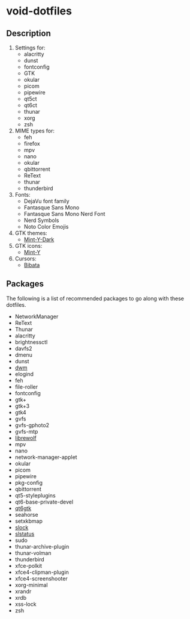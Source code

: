 # void-dotfiles

## Description

1. Settings for:
    - alacritty
    - dunst
    - fontconfig
    - GTK
    - okular
    - picom
    - pipewire
    - qt5ct
    - qt6ct
    - thunar
    - xorg
    - zsh
2. MIME types for:
    - feh
    - firefox
    - mpv
    - nano
    - okular
    - qbittorrent
    - ReText
    - thunar
    - thunderbird
3. Fonts:
    - DejaVu font family
    - Fantasque Sans Mono
    - Fantasque Sans Mono Nerd Font
    - Nerd Symbols
    - Noto Color Emojis
4. GTK themes:
    - [Mint-Y-Dark](https://github.com/linuxmint/mint-themes/releases)
5. GTK icons:
    - [Mint-Y](https://github.com/linuxmint/mint-y-icons/tree/master/usr/share/icons/Mint-Y)
6. Cursors:
    - [Bibata](https://github.com/ful1e5/Bibata_Cursor/releases)

## Packages

The following is a list of recommended packages to go along with these dotfiles.

- NetworkManager
- ReText
- Thunar
- alacritty
- brightnessctl
- davfs2
- dmenu
- dunst
- [dwm](https://github.com/stvka1/dwm)
- elogind
- feh
- file-roller
- fontconfig
- gtk+
- gtk+3
- gtk4
- gvfs
- gvfs-gphoto2
- gvfs-mtp
- [librewolf](https://github.com/index-0/librewolf-void)
- mpv
- nano
- network-manager-applet
- okular
- picom
- pipewire
- pkg-config
- qbittorrent
- qt5-styleplugins
- qt6-base-private-devel
- [qt6gtk](https://github.com/trialuser02/qt6gtk2)
- seahorse
- setxkbmap
- [slock](https://tools.suckless.org/slock/)
- [slstatus](https://tools.suckless.org/slstatus/)
- sudo
- thunar-archive-plugin
- thunar-volman
- thunderbird
- xfce-polkit
- xfce4-clipman-plugin
- xfce4-screenshooter
- xorg-minimal
- xrandr
- xrdb
- xss-lock
- zsh
